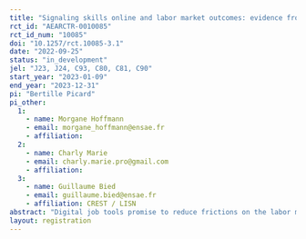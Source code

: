 ```yaml
---
title: "Signaling skills online and labor market outcomes: evidence from an adaptive experiment"
rct_id: "AEARCTR-0010085"
rct_id_num: "10085"
doi: "10.1257/rct.10085-3.1"
date: "2022-09-25"
status: "in_development"
jel: "J23, J24, C93, C80, C81, C90"
start_year: "2023-01-09"
end_year: "2023-12-31"
pi: "Bertille Picard"
pi_other:
  1:
    - name: Morgane Hoffmann
    - email: morgane_hoffmann@ensae.fr
    - affiliation: 
  2:
    - name: Charly Marie
    - email: charly.marie.pro@gmail.com
    - affiliation: 
  3:
    - name: Guillaume Bied
    - email: guillaume.bied@ensae.fr
    - affiliation: CREST / LISN
abstract: "Digital job tools promise to reduce frictions on the labor market. In this randomized controlled trial, we study an intervention seeking to increase the usage of a public online platform in France. The intervention, implemented with an adaptive design, consists in sending mails to job seekers, providing information, help and motivation to register or update their profiles on the platform. We seek to discover which treatments maximize uptake of the tool among the several types of incentives considered. We then analyze the impact of the platform's use on labor market outcomes."
layout: registration
---
```


